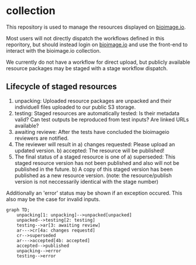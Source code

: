 # collection

This repository is used to manage the resources displayed on [bioimage.io](http://bioimage.io).

Most users will not directly dispatch the workflows defined in this reporitory, but should instead login on [bioimage.io](http://bioimage.io) and use the front-end to interact with the bioimage.io collection.

We currently do not have a workflow for direct upload, but publicly available resource packages may be staged with a stage workflow dispatch.

## Lifecycle of staged resources

1. unpacking: Uploaded resource packages are unpacked and their individuell files uploaded to our public S3 storage.
2. testing: Staged resources are automatically tested: Is their metadata valid? Can test outputs be reproduced from test inputs? Are linked URLs available?
3. awaiting reviewe: After the tests have concluded the bioimageio reviewers are notified.
4. The reviewer will result in
    a) changes requested: Please upload an updated version.
    b) accepted: The resource will be published!
5. The final status of a staged resource is one of
    a) superseded: This staged resource version has not been published and also will not be published in the future.
    b) A copy of this staged version has been published as a new resource version. (note: the resource/publish version is not neccessarily identical with the stage number)

Additionally an 'error' status may be shown if an exception occured.
This also may be the case for invalid inputs.

```mermaid
graph TD;
    unpacking[1: unpacking]-->unpacked[unpacked]
    unpacked-->testing[2: testing]
    testing-->ar[3: awaiting review]
    ar--->cr[4a: changes requestd]
    cr-->superseded
    ar--->accepted[4b: accepted]
    accepted-->published
    unpacking-->error
    testing-->error

```

